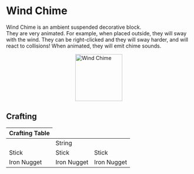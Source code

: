 # Wind Chime

<!--description:Learn everything about the Wind Chime, an ambient suspended animated decorative block.-->
<!--thumbnail:images/render/wind_chime.png-->

Wind Chime is an ambient suspended decorative block.  
They are very animated. For example, when placed outside, they will sway with the wind. 
They can be right-clicked and they will sway harder, and will react to collisions! 
When animated, they will emit chime sounds.

<div style="display: flex; justify-content: center;">
<img alt="Wind Chime" title="Wind Chime" class="ls_pixelated" src="../images/render/wind_chime.png" width="128" height="128" />
</div>

<!-- TODO: include a video of the Wind Chime in action :3 -->

## Crafting

<table class="crafting-grid">
<thead>
    <th>Crafting Table</th>
</thead>
<tbody>
    <tr>
        <td></td>
        <td>String</td>
        <td></td>
    </tr>
    <tr>
        <td>Stick</td>
        <td>Stick</td>
        <td>Stick</td>
    </tr>
    <tr>
        <td>Iron Nugget</td>
        <td>Iron Nugget</td>
        <td>Iron Nugget</td>
    </tr>
</tbody>
</table>
